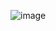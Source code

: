 ![image](https://user-images.githubusercontent.com/70776282/219977632-0b51eea8-135f-44d9-9ac7-5c9fb041c496.png)
